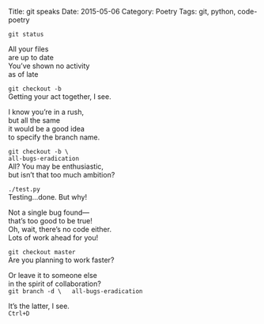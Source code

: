 Title: git speaks
Date: 2015-05-06
Category: Poetry
Tags: git, python, code-poetry

`git status`

All your files  
 are up to date  
You’ve shown no activity  
 as of late  

`git checkout -b`  
Getting your act together, I see.  

I know you’re in a rush,  
 but all the same  
it would be a good idea  
 to specify the branch name.

`git checkout -b \`  
 `all-bugs-eradication`  
All? You may be enthusiastic,  
 but isn’t that too much ambition?

`./test.py`  
Testing…done. But why!

Not a single bug found—  
 that’s too good to be true!  
Oh, wait, there’s no code either.  
 Lots of work ahead for you!

`git checkout master`  
 Are you planning to work faster?

Or leave it to someone else  
 in the spirit of collaboration?  
`git branch -d \  
 all-bugs-eradication`

It’s the latter, I see.  
`Ctrl+D`